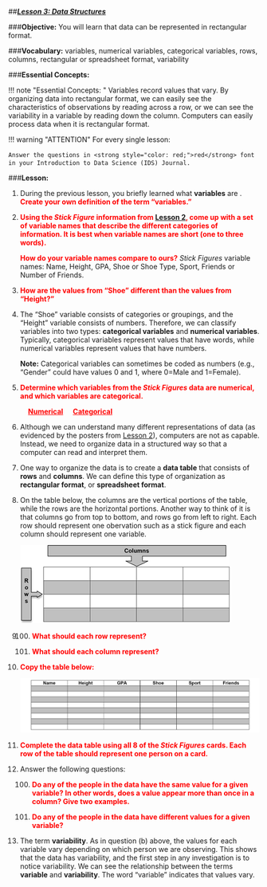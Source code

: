 ##***<u>Lesson 3: Data Structures</u>***

###**Objective:**
You will learn that data can be represented in rectangular format.

###**Vocabulary:**
variables, numerical variables, categorical variables, rows, columns, rectangular or spreadsheet format,
variability

###**Essential Concepts:**

!!! note "Essential Concepts: "
    Variables record values that vary. By organizing data into rectangular format, we
    can easily see the characteristics of observations by reading across a row, or we can see the variability in
    a variable by reading down the column. Computers can easily process data when it is rectangular format.

!!! warning "ATTENTION"
    For every single lesson:
    
    Answer the questions in <strong style="color: red;">red</strong> font in your Introduction to Data Science (IDS) Journal.

###**Lesson:**

1. During the previous lesson, you briefly learned what **variables** are . <strong style="color: red;">Create your own definition of the term “variables.”</strong>

2. <strong style="color: red;">Using the *Stick Figure* information from [Lesson 2](lesson2.md), come up with a set of
variable names that describe the different categories of information. It is best when
variable names are short (one to three words).</strong> 

    <strong style="color: red;">How do your variable names compare to ours?</strong> *Stick Figures* variable names: Name, Height, GPA, Shoe or Shoe Type, Sport, Friends or Number of Friends.

3. <strong style="color: red;">How are the values from “Shoe” different than the values from “Height?”</strong>

4. The “Shoe” variable consists of categories or groupings, and the
“Height” variable consists of numbers. Therefore, we can classify variables into two types:
**categorical variables** and **numerical variables**. Typically, categorical variables represent
values that have words, while numerical variables represent values that have numbers.

    **Note:** Categorical variables can sometimes be coded as numbers (e.g., “Gender” could have
    values 0 and 1, where 0=Male and 1=Female).

5. <strong style="color: red;">Determine which variables from the *Stick Figures* data are numerical, and which
variables are categorical.</strong>

    &nbsp;&nbsp;&nbsp;&nbsp;**<strong style="color: red;"><u>Numerical</u></strong>** &nbsp;&nbsp;&nbsp;&nbsp;**<strong style="color: red;"><u>Categorical</u></strong>**

6. Although we can understand many different representations of data (as evidenced by
the posters from [Lesson 2](lesson2.md)), computers are not as capable. Instead, we need to organize data in a
structured way so that a computer can read and interpret them.

7. One way to organize the data is to create a **data table** that consists of **rows** and **columns**. We
can define this type of organization as **rectangular format**, or **spreadsheet format**.

8. On the table below, the columns are the
vertical portions of the table, while the rows are the horizontal portions. Another way to think of it
is that columns go from top to bottom, and rows go from left to right. Each row should represent one obervation such as a stick figure and each column should represent one variable.

    <img src="../../img/10308.png" />

9. 
    100. <strong style="color: red;">What should each row represent?</strong>

    100. <strong style="color: red;">What should each column represent?</strong>

10. <strong style="color: red;">Copy the table below:</strong>

    <img src="../../img/10310.png" />

11. <strong style="color: red;">Complete the data table using all 8 of the *Stick Figures* cards. Each row
of the table should represent one person on a card.</strong>

12. Answer the following questions:

    100. <strong style="color: red;">Do any of the people in the data have the same value for a given variable? In other words,
    does a value appear more than once in a column? Give two examples.</strong>
 
    100. <strong style="color: red;">Do any of the people in the data have different values for a given variable?</strong>

13. The term **variability**. As in question (b) above, the values for each variable vary
depending on which person we are observing. This shows that the data has variability, and the
first step in any investigation is to notice variability. We can see the relationship between the
terms **variable** and **variability**. The word “variable” indicates that values vary.
